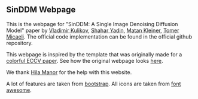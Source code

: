 ## <b>SinDDM Webpage</b>

This is the webpage for "SinDDM: A Single Image Denoising Diffusion Model" paper by [Vladimir Kulikov](https://www.linkedin.com/in/vova-kulikov-750b2a215), [Shahar Yadin](https://www.linkedin.com/in/shahar-yadin-069725195/), [Matan Kleiner](https://www.linkedin.com/in/matan-kleiner/), [Tomer Micaeli](https://tomer.net.technion.ac.il/). 
The official code implementation can be found in the official github repository. 

This webpage is inspired by the template that was originally made for a [colorful ECCV paper](http://richzhang.github.io/colorization/). See how the original webpage looks [here](https://richzhang.github.io/webpage-template).

We thank [Hila Manor](https://www.linkedin.com/in/hilamanor/) for the help with this website.

A lot of features are taken from [bootstrap](https://getbootstrap.com/). All icons are taken from [font awesome](https://fontawesome.com/).
